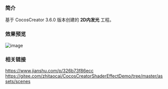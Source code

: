 ### 简介
基于 CocosCreator 3.6.0 版本创建的 **2D内发光** 工程。

### 效果预览
![image](../../../gif/202202/2022022405.gif)

### 相关链接
https://www.jianshu.com/p/326b73f86ecc    
https://gitee.com/zhitaocai/CocosCreatorShaderEffectDemo/tree/master/assets/scenes